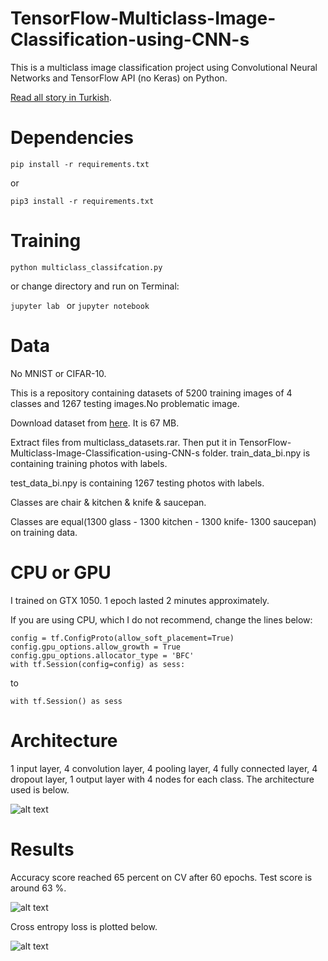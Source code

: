 # TensorFlow-Multiclass-Image-Classification-using-CNN-s
This is a multiclass image classification project using Convolutional Neural Networks and TensorFlow API (no Keras) on Python.

[Read all story in Turkish](https://medium.com/@mubuyuk51/tensorflow-ile-%C3%A7ok-s%C4%B1n%C4%B1fl%C4%B1-multi-class-resim-s%C4%B1n%C4%B1fland%C4%B1rma-f56c3605aff6).
# Dependencies

```pip install -r requirements.txt```

or

```pip3 install -r requirements.txt```

# Training
```python multiclass_classifcation.py ```

or change directory and run on Terminal:

```jupyter lab ``` or ```jupyter notebook ```

# Data
No MNIST or CIFAR-10. 

This is a repository containing datasets of 5200 training images of 4 classes and 1267 testing images.No problematic image.

Download dataset from [here](
https://www.dropbox.com/s/30n7ge8dxhs3doi/multiclass_datasets.rar?dl=0). It is 67 MB.

Extract files from multiclass_datasets.rar. Then put it in TensorFlow-Multiclass-Image-Classification-using-CNN-s folder.
train_data_bi.npy is containing training photos with labels.

test_data_bi.npy is containing 1267 testing photos with labels.

Classes are chair & kitchen & knife & saucepan.

Classes are equal(1300 glass - 1300 kitchen - 1300 knife- 1300 saucepan) on training data. 

# CPU or GPU
I trained on GTX 1050. 1 epoch lasted 2 minutes approximately.

If you are using CPU, which I do not recommend, change the lines below:
```
config = tf.ConfigProto(allow_soft_placement=True)
config.gpu_options.allow_growth = True
config.gpu_options.allocator_type = 'BFC'
with tf.Session(config=config) as sess:
```
to
```
with tf.Session() as sess
```
# Architecture

1 input layer, 4 convolution layer, 4 pooling layer, 4 fully connected layer, 4 dropout layer, 1 output layer with 4 nodes for each class. The architecture used is below.

![alt text](https://github.com/MuhammedBuyukkinaci/TensorFlow-Multiclass-Image-Classification-using-CNN-s/blob/master/multiclass_architecture_TensorFlow.png) 

# Results
Accuracy score reached 65 percent on CV after 60 epochs. Test score is around 63 %.

![alt text](https://github.com/MuhammedBuyukkinaci/TensorFlow-Multiclass-Image-Classification-using-CNN-s/blob/master/mc_accuracy.png)

Cross entropy loss is plotted below.

![alt text](https://github.com/MuhammedBuyukkinaci/TensorFlow-Multiclass-Image-Classification-using-CNN-s/blob/master/mc_cv.png)

